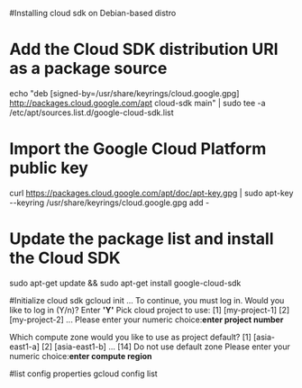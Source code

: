 #Installing cloud sdk on Debian-based distro

# Add the Cloud SDK distribution URI as a package source
echo "deb [signed-by=/usr/share/keyrings/cloud.google.gpg] http://packages.cloud.google.com/apt cloud-sdk main" | sudo tee -a /etc/apt/sources.list.d/google-cloud-sdk.list

# Import the Google Cloud Platform public key
curl https://packages.cloud.google.com/apt/doc/apt-key.gpg | sudo apt-key --keyring /usr/share/keyrings/cloud.google.gpg add -

# Update the package list and install the Cloud SDK
sudo apt-get update && sudo apt-get install google-cloud-sdk

#Initialize cloud sdk
gcloud init
...
To continue, you must log in. Would you like to log in (Y/n)? Enter **'Y'**
Pick cloud project to use:
 [1] [my-project-1]
 [2] [my-project-2]
 ...
 Please enter your numeric choice:**enter project number**

Which compute zone would you like to use as project default?
 [1] [asia-east1-a]
 [2] [asia-east1-b]
 ...
 [14] Do not use default zone
 Please enter your numeric choice:**enter compute region**

#list config properties
gcloud config list 
